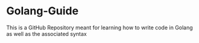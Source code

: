 # Golang-Guide
This is a GitHub Repository meant for learning how to write code in Golang as well as the associated syntax
